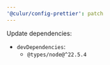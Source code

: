 ```yaml
---
'@culur/config-prettier': patch
---
```


Update dependencies:

- `devDependencies`:
  - `@types/node@^22.5.4`
